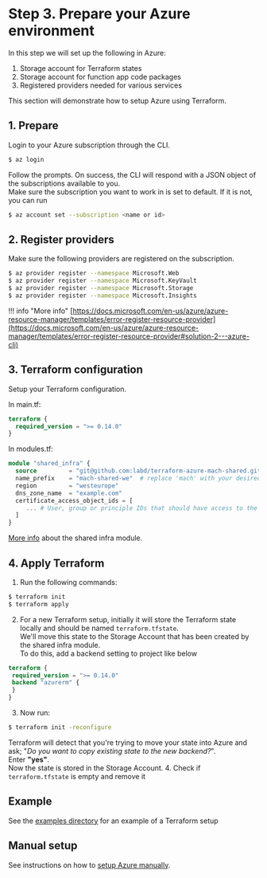 # Step 3. Prepare your Azure environment

In this step we will set up the following in Azure:

1. Storage account for Terraform states
2. Storage account for function app code packages
3. Registered providers needed for various services

This section will demonstrate how to setup Azure using Terraform.

## 1. Prepare

Login to your Azure subscription through the CLI.

```bash
$ az login
```
Follow the prompts. On success, the CLI will respond with a JSON object of the subscriptions available to you.<br>
Make sure the subscription you want to work in is set to default. If it is not, you can run

```bash
$ az account set --subscription <name or id>
```

## 2. Register providers

Make sure the following providers are registered on the subscription.

```bash
$ az provider register --namespace Microsoft.Web
$ az provider register --namespace Microsoft.KeyVault
$ az provider register --namespace Microsoft.Storage
$ az provider register --namespace Microsoft.Insights
```

!!! info "More info"
    [https://docs.microsoft.com/en-us/azure/azure-resource-manager/templates/error-register-resource-provider](https://docs.microsoft.com/en-us/azure/azure-resource-manager/templates/error-register-resource-provider#solution-2---azure-cli)

## 3. Terraform configuration
Setup your Terraform configuration.

In main.tf:

```terraform
terraform {
  required_version = ">= 0.14.0"
}
```

In modules.tf:

```terraform
module "shared_infra" {
  source         = "git@github.com:labd/terraform-azure-mach-shared.git"
  name_prefix    = "mach-shared-we"  # replace 'mach' with your desired prefix
  region         = "westeurope"
  dns_zone_name  = "example.com"
  certificate_access_object_ids = [
     ... # User, group or principle IDs that should have access to the resources
  ]
}
```

[More info](https://github.com/labd/terraform-azure-mach-shared) about the shared infra module.

## 4. Apply Terraform
1. Run the following commands:
```bash
$ terraform init
$ terraform apply
```
2. For a new Terraform setup, initially it will store the Terraform state locally and should be named `terraform.tfstate`.<br>
   We'll move this state to the Storage Account that has been created by the shared infra module.<br>
   To do this, add a backend setting to project like below
```terraform
terraform {
 required_version = ">= 0.14.0"
 backend "azurerm" {
 }
}
```
3. Now run:
```bash
$ terraform init -reconfigure 
```
Terraform will detect that you're trying to move your state into Azure and ask; "*Do you want to copy existing state to the new backend?*".<br>
Enter **"yes"**.<br>
Now the state is stored in the Storage Account.
4. Check if `terraform.tfstate` is empty and remove it

## Example

See the [examples directory](https://github.com/mach-composer/mach-composer-cli/tree/master/examples/azure/infra/) for an example of a Terraform setup


## Manual setup

See instructions on how to [setup Azure manually](./manual.md).
